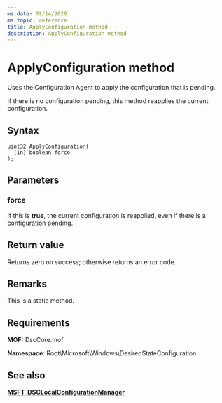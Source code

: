 ```yaml
---
ms.date: 07/14/2020
ms.topic: reference
title: ApplyConfiguration method
description: ApplyConfiguration method
---
```

# ApplyConfiguration method

Uses the Configuration Agent to apply the configuration that is pending.

If there is no configuration pending, this method reapplies the current configuration.

## Syntax

```mof
uint32 ApplyConfiguration(
  [in] boolean force
);
```

## Parameters

### force

If this is **true**, the current configuration is reapplied, even if there is a configuration
pending.

## Return value

Returns zero on success; otherwise returns an error code.

## Remarks

This is a static method.

## Requirements

**MOF:** DscCore.mof

**Namespace**: Root\Microsoft\Windows\DesiredStateConfiguration

## See also

[**MSFT_DSCLocalConfigurationManager**](msft-dsclocalconfigurationmanager.md)

